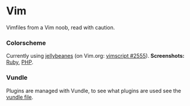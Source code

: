 # Vim

Vimfiles from a Vim noob, read with caution.

### Colorscheme

Currently using [jellybeanes][jellybeans-github] (on Vim.org: [vimscript #2555][jellybeans-vimscript]).
**Screenshots:** [Ruby][jellybeans-ruby], [PHP][jellybeans-php].

### Vundle

Plugins are managed with Vundle, to see what plugins are used see the [vundle file][vundle].

[jellybeans-vimscript]: http://www.vim.org/scripts/script.php?script_id=2555
[jellybeans-github]: https://github.com/nanotech/jellybeans.vim
[jellybeans-ruby]: http://nanotech.nanotechcorp.net/downloads/jellybeans-ruby.png
[jellybeans-php]: http://nanotech.nanotechcorp.net/downloads/jellybeans-php.png
[vundle]: https://github.com/twe4ked/dotfiles/blob/master/vim/vundle
